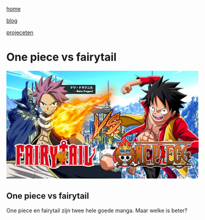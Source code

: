 [home](portfolio.md)

[blog](blog.md)

[projeceten](projecten.md)

# One piece vs fairytail

![one piece vs fairytail. twee hele goede anime en manga](../afbeeldingen%20project/duels.jpg)

## One piece vs fairytail

One piece en fairytail zijn twee hele goede manga. Maar welke is beter?